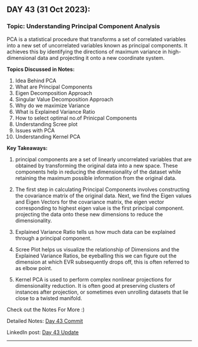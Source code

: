 
## **DAY 43 (31 Oct 2023):**
### Topic: Understanding Principal Component Analysis
PCA is a statistical procedure that transforms a set of correlated variables into a new set of uncorrelated variables known as principal components. It achieves this by identifying the directions of maximum variance in high-dimensional data and projecting it onto a new coordinate system.

**Topics Discussed in Notes:**
1. Idea Behind PCA
2. What are Principal Components
3. Eigen Decomposition Approach
4. Singular Value Decomposition Approach
5. Why do we maximize Variance
6. What is Explained Variance Ratio
7. How to select optimal no.of Prinicpal Components
8. Understanding Scree plot
9. Issues with PCA
10. Understanding Kernel PCA

**Key Takeaways:**
1. principal components are a set of linearly uncorrelated variables that are obtained by transforming the original data into a new space. These components help in reducing the dimensionality of the dataset while retaining the maximum possible information from the original data.

2. The first step in calculating Principal Components involves constructing the covariance matrix of the original data. Next, we find the Eigen values and Eigen Vectors for the covariance matrix, the eigen vector corresponding to highest eigen value is the first principal component. projecting the data onto these new dimensions to reduce the dimensionality.

3. Explained Variance Ratio tells us how much data can be explained through a principal component.

4. Scree Plot helps us visualize the relationship of Dimensions and the Explained Variance Ratios, be eyeballing this we can figure out the dimension at which EVR subsequently drops off, this is often referred to as elbow point.

5. Kernel PCA is used to perform complex nonlinear projections for dimensionality reduction. It is often good at preserving clusters of instances after projection, or sometimes even unrolling datasets that lie close to a twisted manifold.

Check out the Notes For More :)


Detailed Notes: [Day 43 Commit](https://github.com/ds-teja/100_Days_MLDL/tree/main/43.%20Day%2043%20-%20Understanding%20Principal%20Component%20Analysis)

LinkedIn post: [Day 43 Update](https://www.linkedin.com/feed/update/urn:li:activity:7125218940699435009?utm_source=share&utm_medium=member_desktop)

---